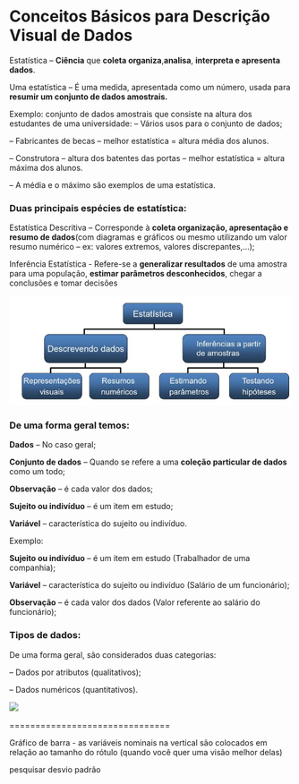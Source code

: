 # Conceitos Básicos para Descrição Visual de Dados

Estatística – **Ciência** que **coleta organiza**,**analisa**, **interpreta e apresenta dados**.

Uma estatística – É uma medida, apresentada como um número, usada para **resumir um conjunto de dados amostrais.**

Exemplo: conjunto de dados amostrais que consiste na altura dos estudantes de uma universidade:
– Vários usos para o conjunto de dados; 

– Fabricantes de becas – melhor estatística = altura média dos alunos. 

– Construtora – altura dos batentes das portas – melhor estatística = altura
máxima dos alunos. 

– A média e o máximo são exemplos de uma estatística.

### Duas principais espécies de estatística:

Estatística Descritiva – Corresponde à **coleta organização, apresentação e resumo de dados**(com diagramas e gráficos ou mesmo utilizando um valor resumo numérico – ex: valores extremos, valores discrepantes,...);

Inferência Estatística - Refere-se a **generalizar resultados** de uma amostra para uma população, **estimar parâmetros desconhecidos**, chegar a conclusões e tomar decisões

<img src="../.assets/tipos de estatísticas.JPG">

### De uma forma geral temos: 

**Dados** – No caso geral;

**Conjunto de dados** – Quando se refere a uma **coleção particular de dados** como um todo; 

**Observação** – é cada valor dos dados; 

**Sujeito ou indivíduo** – é um item em estudo; 

**Variável** – característica do sujeito ou indivíduo.

Exemplo:

**Sujeito ou indivíduo** – é um item em estudo (Trabalhador de uma companhia);

**Variável** – característica do sujeito ou indivíduo (Salário de um funcionário);

**Observação** – é cada valor dos dados (Valor referente ao salário do funcionário);

### Tipos de dados:

De uma forma geral, são considerados duas categorias: 

– Dados por atributos (qualitativos); 

– Dados numéricos (quantitativos).

<img src="../.assets/tipos de dados.JPG">





===============================

Gráfico de barra - as variáveis nominais na vertical são colocados em relação ao tamanho do rótulo (quando você quer uma visão melhor delas)

pesquisar desvio padrão
